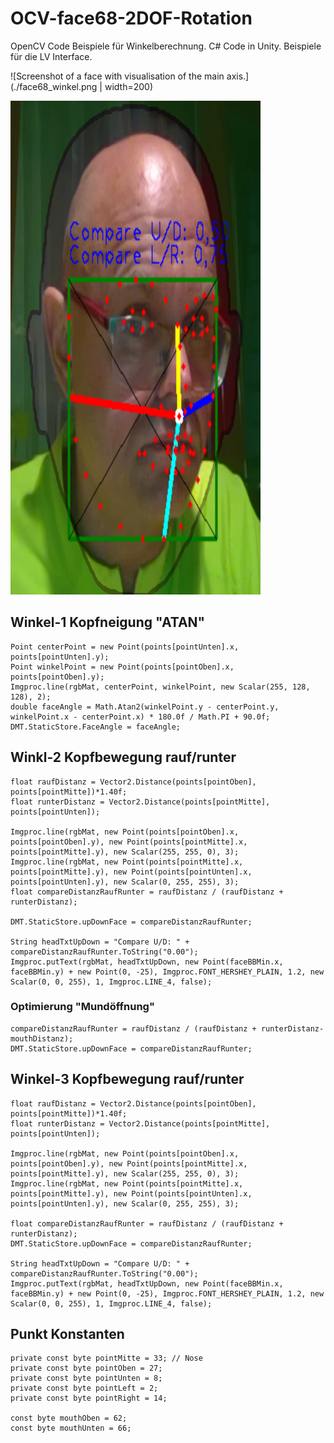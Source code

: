 # OCV-face68-2DOF-Rotation

OpenCV Code Beispiele für Winkelberechnung.
C# Code in Unity. 
Beispiele für die LV Interface.

![Screenshot of a face with visualisation of the main axis.](./face68_winkel.png | width=200)

<img src="./face68_winkel.png" width="400" height="790">

## Winkel-1 Kopfneigung "ATAN"
```
Point centerPoint = new Point(points[pointUnten].x, points[pointUnten].y);
Point winkelPoint = new Point(points[pointOben].x, points[pointOben].y);
Imgproc.line(rgbMat, centerPoint, winkelPoint, new Scalar(255, 128, 128), 2);
double faceAngle = Math.Atan2(winkelPoint.y - centerPoint.y, winkelPoint.x - centerPoint.x) * 180.0f / Math.PI + 90.0f;
DMT.StaticStore.FaceAngle = faceAngle;
```

## Winkl-2 Kopfbewegung rauf/runter
```
float raufDistanz = Vector2.Distance(points[pointOben], points[pointMitte])*1.40f;
float runterDistanz = Vector2.Distance(points[pointMitte], points[pointUnten]);

Imgproc.line(rgbMat, new Point(points[pointOben].x, points[pointOben].y), new Point(points[pointMitte].x, points[pointMitte].y), new Scalar(255, 255, 0), 3);
Imgproc.line(rgbMat, new Point(points[pointMitte].x, points[pointMitte].y), new Point(points[pointUnten].x, points[pointUnten].y), new Scalar(0, 255, 255), 3);
float compareDistanzRaufRunter = raufDistanz / (raufDistanz + runterDistanz);

DMT.StaticStore.upDownFace = compareDistanzRaufRunter;

String headTxtUpDown = "Compare U/D: " + compareDistanzRaufRunter.ToString("0.00");
Imgproc.putText(rgbMat, headTxtUpDown, new Point(faceBBMin.x, faceBBMin.y) + new Point(0, -25), Imgproc.FONT_HERSHEY_PLAIN, 1.2, new Scalar(0, 0, 255), 1, Imgproc.LINE_4, false);
```

### Optimierung "Mundöffnung"
```
compareDistanzRaufRunter = raufDistanz / (raufDistanz + runterDistanz- mouthDistanz);
DMT.StaticStore.upDownFace = compareDistanzRaufRunter;
```

## Winkel-3 Kopfbewegung rauf/runter
```
float raufDistanz = Vector2.Distance(points[pointOben], points[pointMitte])*1.40f;
float runterDistanz = Vector2.Distance(points[pointMitte], points[pointUnten]);

Imgproc.line(rgbMat, new Point(points[pointOben].x, points[pointOben].y), new Point(points[pointMitte].x, points[pointMitte].y), new Scalar(255, 255, 0), 3);
Imgproc.line(rgbMat, new Point(points[pointMitte].x, points[pointMitte].y), new Point(points[pointUnten].x, points[pointUnten].y), new Scalar(0, 255, 255), 3);

float compareDistanzRaufRunter = raufDistanz / (raufDistanz + runterDistanz);
DMT.StaticStore.upDownFace = compareDistanzRaufRunter;

String headTxtUpDown = "Compare U/D: " + compareDistanzRaufRunter.ToString("0.00");
Imgproc.putText(rgbMat, headTxtUpDown, new Point(faceBBMin.x, faceBBMin.y) + new Point(0, -25), Imgproc.FONT_HERSHEY_PLAIN, 1.2, new Scalar(0, 0, 255), 1, Imgproc.LINE_4, false);
```

## Punkt Konstanten
```
private const byte pointMitte = 33; // Nose
private const byte pointOben = 27;
private const byte pointUnten = 8;
private const byte pointLeft = 2;
private const byte pointRight = 14;

const byte mouthOben = 62;
const byte mouthUnten = 66;
```



